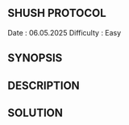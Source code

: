 ## SHUSH PROTOCOL ##
Date : 06.05.2025
Difficulty : Easy

## SYNOPSIS ##


## DESCRIPTION ##



## SOLUTION ##